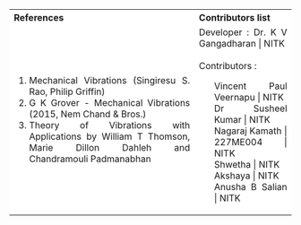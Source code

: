 <table style="text-align:justify;">
  <tr style="background-color: white">
    <th>References</th>
    <th>Contributors list</th>
  </tr>
  <tr style="background-color: white">
<td>
<ol>
<li>Mechanical Vibrations (Singiresu S. Rao, Philip Griffin)</li>
<li>G K Grover - Mechanical Vibrations (2015, Nem Chand & Bros.) </li>
<li>Theory of Vibrations with Applications by William T Thomson, Marie Dillon Dahleh and Chandramouli Padmanabhan</li>

</ol>
</td>
<td>Developer : Dr. K V Gangadharan | NITK</br></br>
Contributors :
<ul style="list-style-type: none;">
<li>Vincent Paul Veernapu |   NITK </li>
<li> Dr Susheel Kumar | NITK </li>
<li> Nagaraj Kamath   | 227ME004 | NITK </li>
<li> Shwetha | NITK </li>
<li> Akshaya | NITK </li>
<li> Anusha B Salian | NITK </li>

</ul></td>
  </tr>
</table>